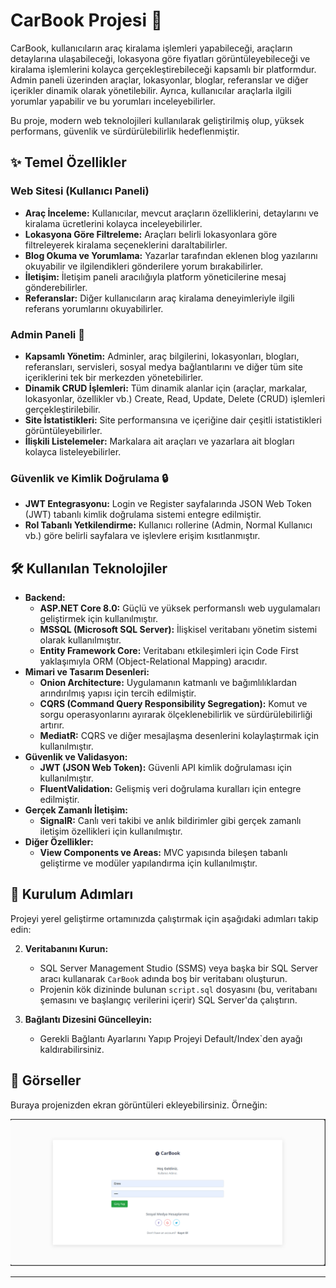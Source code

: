# CarBook Projesi 🚗

CarBook, kullanıcıların araç kiralama işlemleri yapabileceği, araçların detaylarına ulaşabileceği, lokasyona göre fiyatları görüntüleyebileceği ve kiralama işlemlerini kolayca gerçekleştirebileceği kapsamlı bir platformdur. Admin paneli üzerinden araçlar, lokasyonlar, bloglar, referanslar ve diğer içerikler dinamik olarak yönetilebilir. Ayrıca, kullanıcılar araçlarla ilgili yorumlar yapabilir ve bu yorumları inceleyebilirler.

Bu proje, modern web teknolojileri kullanılarak geliştirilmiş olup, yüksek performans, güvenlik ve sürdürülebilirlik hedeflenmiştir.

## ✨ Temel Özellikler

### Web Sitesi (Kullanıcı Paneli)

* **Araç İnceleme:** Kullanıcılar, mevcut araçların özelliklerini, detaylarını ve kiralama ücretlerini kolayca inceleyebilirler.
* **Lokasyona Göre Filtreleme:** Araçları belirli lokasyonlara göre filtreleyerek kiralama seçeneklerini daraltabilirler.
* **Blog Okuma ve Yorumlama:** Yazarlar tarafından eklenen blog yazılarını okuyabilir ve ilgilendikleri gönderilere yorum bırakabilirler.
* **İletişim:** İletişim paneli aracılığıyla platform yöneticilerine mesaj gönderebilirler.
* **Referanslar:** Diğer kullanıcıların araç kiralama deneyimleriyle ilgili referans yorumlarını okuyabilirler.

### Admin Paneli 🚀

* **Kapsamlı Yönetim:** Adminler, araç bilgilerini, lokasyonları, blogları, referansları, servisleri, sosyal medya bağlantılarını ve diğer tüm site içeriklerini tek bir merkezden yönetebilirler.
* **Dinamik CRUD İşlemleri:** Tüm dinamik alanlar için (araçlar, markalar, lokasyonlar, özellikler vb.) Create, Read, Update, Delete (CRUD) işlemleri gerçekleştirilebilir.
* **Site İstatistikleri:** Site performansına ve içeriğine dair çeşitli istatistikleri görüntüleyebilirler.
* **İlişkili Listelemeler:** Markalara ait araçları ve yazarlara ait blogları kolayca listeleyebilirler.

### Güvenlik ve Kimlik Doğrulama 🔒

* **JWT Entegrasyonu:** Login ve Register sayfalarında JSON Web Token (JWT) tabanlı kimlik doğrulama sistemi entegre edilmiştir.
* **Rol Tabanlı Yetkilendirme:** Kullanıcı rollerine (Admin, Normal Kullanıcı vb.) göre belirli sayfalara ve işlevlere erişim kısıtlanmıştır.

## 🛠️ Kullanılan Teknolojiler

* **Backend:**
    * **ASP.NET Core 8.0:** Güçlü ve yüksek performanslı web uygulamaları geliştirmek için kullanılmıştır.
    * **MSSQL (Microsoft SQL Server):** İlişkisel veritabanı yönetim sistemi olarak kullanılmıştır.
    * **Entity Framework Core:** Veritabanı etkileşimleri için Code First yaklaşımıyla ORM (Object-Relational Mapping) aracıdır.
* **Mimari ve Tasarım Desenleri:**
    * **Onion Architecture:** Uygulamanın katmanlı ve bağımlılıklardan arındırılmış yapısı için tercih edilmiştir.
    * **CQRS (Command Query Responsibility Segregation):** Komut ve sorgu operasyonlarını ayırarak ölçeklenebilirlik ve sürdürülebilirliği artırır.
    * **MediatR:** CQRS ve diğer mesajlaşma desenlerini kolaylaştırmak için kullanılmıştır.
* **Güvenlik ve Validasyon:**
    * **JWT (JSON Web Token):** Güvenli API kimlik doğrulaması için kullanılmıştır.
    * **FluentValidation:** Gelişmiş veri doğrulama kuralları için entegre edilmiştir.
* **Gerçek Zamanlı İletişim:**
    * **SignalR:** Canlı veri takibi ve anlık bildirimler gibi gerçek zamanlı iletişim özellikleri için kullanılmıştır.
* **Diğer Özellikler:**
    * **View Components ve Areas:** MVC yapısında bileşen tabanlı geliştirme ve modüler yapılandırma için kullanılmıştır.

## 🚀 Kurulum Adımları

Projeyi yerel geliştirme ortamınızda çalıştırmak için aşağıdaki adımları takip edin:



2.  **Veritabanını Kurun:**
    * SQL Server Management Studio (SSMS) veya başka bir SQL Server aracı kullanarak `CarBook` adında boş bir veritabanı oluşturun.
    * Projenin kök dizininde  bulunan `script.sql` dosyasını (bu, veritabanı şemasını ve başlangıç verilerini içerir) SQL Server'da çalıştırın.

3.  **Bağlantı Dizesini Güncelleyin:**
    * Gerekli Bağlantı Ayarlarını Yapıp Projeyi Default/Index`den ayağı kaldırabilirsiniz.



## 🌄 Görseller

Buraya projenizden ekran görüntüleri ekleyebilirsiniz. Örneğin:

![image alt](https://github.com/yunusemrebinici/OnionArch/blob/master/Images/1.png)

---


